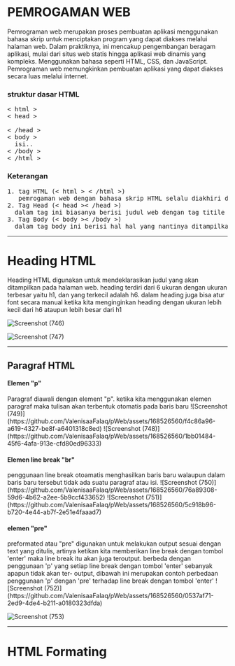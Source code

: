 <h1>PEMROGAMAN WEB</h1>
<p>Pemrograman web merupakan proses pembuatan aplikasi menggunakan bahasa skrip untuk menciptakan program yang dapat diakses melalui halaman web. Dalam praktiknya, ini mencakup pengembangan beragam aplikasi, mulai dari situs web statis hingga aplikasi web dinamis yang kompleks. Menggunakan bahasa seperti HTML, CSS, dan JavaScript. Pemrograman web memungkinkan pembuatan aplikasi yang dapat diakses secara luas melalui internet.</p>
<h3>struktur dasar HTML</h3>
<pre>
< html >
< head >
<title> Judul Web </title>
< /head >
< body >
  isi..
< /body >
< /html >
</pre>

<h3> Keterangan </h3>
<pre>
1. tag HTML (< html > < /html >)
   pemrogaman web dengan bahasa skrip HTML selalu diakhiri dengan tag HTML
2. Tag Head (< head >< /head >)
  dalam tag ini biasanya berisi judul web dengan tag titile ataupun perintah atau isi lain nya 
3. Tag Body (< body >< /body >)
  dalam tag body ini berisi hal hal yang nantinya ditampilkan dallam halaman web ataupun tidak ditampilkan dalam halaman web
</pre>
<hr>
<h1>Heading HTML</h1>
Heading HTML digunakan untuk mendeklarasikan judul yang akan ditampilkan pada halaman web. heading terdiri dari 6 ukuran dengan ukuran terbesar yaitu h1, dan yang terkecil adalah h6. dalam heading juga bisa atur font secara manual ketika kita menginginkan heading dengan ukuran lebih kecil dari h6 ataupun lebih besar dari h1

![Screenshot (746)](https://github.com/ValenisaaFalaq/pWeb/assets/168526560/c2f141f2-e958-4fb7-8711-cfc04c6c39ae)

![Screenshot (747)](https://github.com/ValenisaaFalaq/pWeb/assets/168526560/f6a4eadb-6d82-4fcc-b66b-010a9f2e6204)

<hr>
<h2>Paragraf HTML</h2>
<h4>Elemen "p"</h4>
Paragraf diawali dengan element "p". 
ketika kita menggunakan elemen paragraf maka 
tulisan akan terbentuk otomatis pada baris baru
![Screenshot (749)](https://github.com/ValenisaaFalaq/pWeb/assets/168526560/f4c86a96-a619-4327-be8f-a6401318c8ed)
![Screenshot (748)](https://github.com/ValenisaaFalaq/pWeb/assets/168526560/1bb01484-45f6-4afa-913e-cfd80ed96333)
<h4>Elemen line break "br"</h4>
penggunaan line break otoamatis menghasilkan baris baru walaupun dalam baris baru tersebut tidak ada suatu paragraf atau isi.
![Screenshot (750)](https://github.com/ValenisaaFalaq/pWeb/assets/168526560/76a89308-59d6-4b62-a2ee-5b9ccf433652)
![Screenshot (751)](https://github.com/ValenisaaFalaq/pWeb/assets/168526560/5c918b96-b720-4e44-ab7f-2e51e4faaad7)
<h4>elemen "pre"</h4>
preformated atau "pre" digunakan untuk melakukan output sesuai dengan text yang ditulis, artinya ketikan kita memberikan line break dengan tombol 'enter' maka line break itu akan juga teroutput. berbeda dengan penggunaan 'p' yang setiap line break dengan tombol 'enter' sebanyak apapun tidak akan ter-
output, dibawah ini merupakan contoh perbedaan penggunaan 'p' dengan 'pre' terhadap line break dengan tombol 'enter'
![Screenshot (752)](https://github.com/ValenisaaFalaq/pWeb/assets/168526560/0537af71-2ed9-4de4-b211-a0180323dfda)

![Screenshot (753)](https://github.com/ValenisaaFalaq/pWeb/assets/168526560/a9156268-c41c-4865-9e17-aea5ef0cde7f)
<hr>
<h1>HTML Formating</h1>












